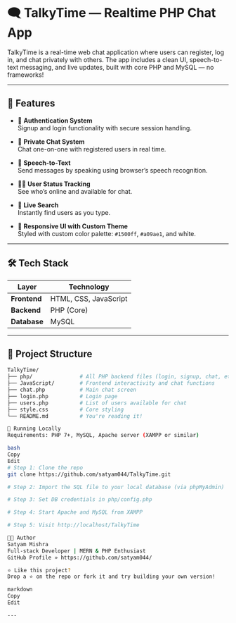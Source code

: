 # 🗨️ TalkyTime — Realtime PHP Chat App

TalkyTime is a real-time web chat application where users can register, log in, and chat privately with others. The app includes a clean UI, speech-to-text messaging, and live updates, built with core PHP and MySQL — no frameworks!

---

## 🚀 Features

- 🔐 **Authentication System**  
  Signup and login functionality with secure session handling.

- 💬 **Private Chat System**  
  Chat one-on-one with registered users in real time.

- 🧠 **Speech-to-Text**  
  Send messages by speaking using browser’s speech recognition.

- 🧑‍💼 **User Status Tracking**  
  See who’s online and available for chat.

- 🔎 **Live Search**  
  Instantly find users as you type.

- 🎨 **Responsive UI with Custom Theme**  
  Styled with custom color palette: `#1500ff`, `#a09ae1`, and white.

---

## 🛠️ Tech Stack

| Layer         | Technology       |
|---------------|------------------|
| **Frontend**  | HTML, CSS, JavaScript |
| **Backend**   | PHP (Core)       |
| **Database**  | MySQL            |

---

## 📂 Project Structure

```bash
TalkyTime/
├── php/               # All PHP backend files (login, signup, chat, etc.)
├── JavaScript/        # Frontend interactivity and chat functions
├── chat.php           # Main chat screen
├── login.php          # Login page
├── users.php          # List of users available for chat
├── style.css          # Core styling
└── README.md          # You're reading it!

🧪 Running Locally
Requirements: PHP 7+, MySQL, Apache server (XAMPP or similar)

bash
Copy
Edit
# Step 1: Clone the repo
git clone https://github.com/satyam044/TalkyTime.git

# Step 2: Import the SQL file to your local database (via phpMyAdmin)

# Step 3: Set DB credentials in php/config.php

# Step 4: Start Apache and MySQL from XAMPP

# Step 5: Visit http://localhost/TalkyTime

🧑‍💻 Author
Satyam Mishra
Full-stack Developer | MERN & PHP Enthusiast
GitHub Profile » https://github.com/satyam044/

⭐ Like this project?
Drop a ⭐ on the repo or fork it and try building your own version!

markdown
Copy
Edit

---
